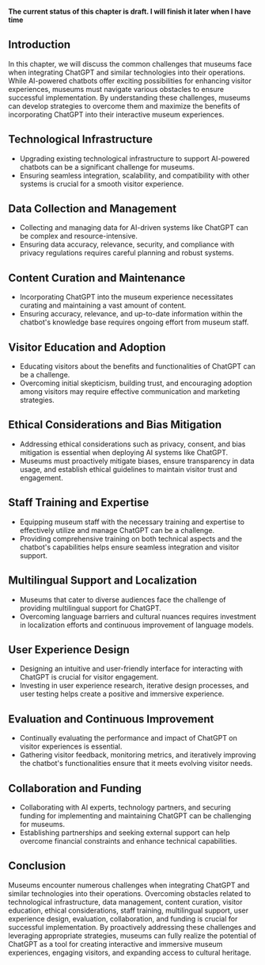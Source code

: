 **The current status of this chapter is draft. I will finish it later when I have time**

Introduction
------------

In this chapter, we will discuss the common challenges that museums face when integrating ChatGPT and similar technologies into their operations. While AI-powered chatbots offer exciting possibilities for enhancing visitor experiences, museums must navigate various obstacles to ensure successful implementation. By understanding these challenges, museums can develop strategies to overcome them and maximize the benefits of incorporating ChatGPT into their interactive museum experiences.

Technological Infrastructure
----------------------------

* Upgrading existing technological infrastructure to support AI-powered chatbots can be a significant challenge for museums.
* Ensuring seamless integration, scalability, and compatibility with other systems is crucial for a smooth visitor experience.

Data Collection and Management
------------------------------

* Collecting and managing data for AI-driven systems like ChatGPT can be complex and resource-intensive.
* Ensuring data accuracy, relevance, security, and compliance with privacy regulations requires careful planning and robust systems.

Content Curation and Maintenance
--------------------------------

* Incorporating ChatGPT into the museum experience necessitates curating and maintaining a vast amount of content.
* Ensuring accuracy, relevance, and up-to-date information within the chatbot's knowledge base requires ongoing effort from museum staff.

Visitor Education and Adoption
------------------------------

* Educating visitors about the benefits and functionalities of ChatGPT can be a challenge.
* Overcoming initial skepticism, building trust, and encouraging adoption among visitors may require effective communication and marketing strategies.

Ethical Considerations and Bias Mitigation
------------------------------------------

* Addressing ethical considerations such as privacy, consent, and bias mitigation is essential when deploying AI systems like ChatGPT.
* Museums must proactively mitigate biases, ensure transparency in data usage, and establish ethical guidelines to maintain visitor trust and engagement.

Staff Training and Expertise
----------------------------

* Equipping museum staff with the necessary training and expertise to effectively utilize and manage ChatGPT can be a challenge.
* Providing comprehensive training on both technical aspects and the chatbot's capabilities helps ensure seamless integration and visitor support.

Multilingual Support and Localization
-------------------------------------

* Museums that cater to diverse audiences face the challenge of providing multilingual support for ChatGPT.
* Overcoming language barriers and cultural nuances requires investment in localization efforts and continuous improvement of language models.

User Experience Design
----------------------

* Designing an intuitive and user-friendly interface for interacting with ChatGPT is crucial for visitor engagement.
* Investing in user experience research, iterative design processes, and user testing helps create a positive and immersive experience.

Evaluation and Continuous Improvement
-------------------------------------

* Continually evaluating the performance and impact of ChatGPT on visitor experiences is essential.
* Gathering visitor feedback, monitoring metrics, and iteratively improving the chatbot's functionalities ensure that it meets evolving visitor needs.

Collaboration and Funding
-------------------------

* Collaborating with AI experts, technology partners, and securing funding for implementing and maintaining ChatGPT can be challenging for museums.
* Establishing partnerships and seeking external support can help overcome financial constraints and enhance technical capabilities.

Conclusion
----------

Museums encounter numerous challenges when integrating ChatGPT and similar technologies into their operations. Overcoming obstacles related to technological infrastructure, data management, content curation, visitor education, ethical considerations, staff training, multilingual support, user experience design, evaluation, collaboration, and funding is crucial for successful implementation. By proactively addressing these challenges and leveraging appropriate strategies, museums can fully realize the potential of ChatGPT as a tool for creating interactive and immersive museum experiences, engaging visitors, and expanding access to cultural heritage.
